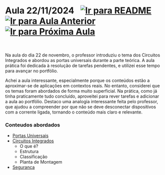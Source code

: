 # Aula 22/11/2024 &nbsp; [![Ir para README](https://img.shields.io/badge/Indice-Verde?style=for-the-badge)](../README.md#indice) &nbsp; [![Ir para Aula Anterior](https://img.shields.io/badge/Anterior-Aula%207-007ACC?style=for-the-badge)](../aulas/15-11-2024.md) [![Ir para Próxima Aula](https://img.shields.io/badge/Próxima-Aula%209-007ACC?style=for-the-badge)](../aulas/29-11-2024.md)

<br>
<p>
  Na aula do dia 22 de novembro, o professor introduziu o tema dos Circuitos Integrados e abordou as portas universais durante a parte teórica. A aula prática foi dedicada à resolução de tarefas pendentes, e utilizei esse tempo para avançar no portfólio.
</p>

<p>
Achei a aula interessante, especialmente porque os conteúdos estão a aproximar-se de aplicações em contextos reais. No entanto, considerei que os temas foram abordados de forma muito superficial. Na prática, como já tinha praticamente tudo concluído, aproveitei para rever tarefas e adicionar a aula ao portfólio. Destaco uma analogia interessante feita pelo professor, que ajudou a compreender por que não se deve desconectar dispositivos com a corrente ligada, tornando o conteúdo mais claro e relevante.
</p>

### Conteudos abordados

- [Portas Universais](../apontamentos/circuitos_logicos.md#portas-lógicas-universais)
- [Circuitos Integrados](../apontamentos/circuitos_integrados.md)
  - O que é?
  - Estrutura
  - Classificação
  - Planta de Montagem
- [Segurança](../outros/seguraca_disconectar_componentes.md)

